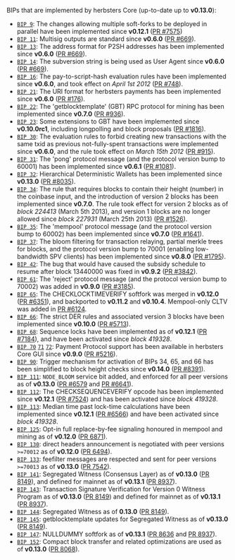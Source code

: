 BIPs that are implemented by herbsters Core (up-to-date up to **v0.13.0**):

* [`BIP 9`](https://github.com/herbsters/bips/blob/master/bip-0009.mediawiki): The changes allowing multiple soft-forks to be deployed in parallel have been implemented since **v0.12.1**  ([PR #7575](https://github.com/herbsters/herbsters/pull/7575))
* [`BIP 11`](https://github.com/herbsters/bips/blob/master/bip-0011.mediawiki): Multisig outputs are standard since **v0.6.0** ([PR #669](https://github.com/herbsters/herbsters/pull/669)).
* [`BIP 13`](https://github.com/herbsters/bips/blob/master/bip-0013.mediawiki): The address format for P2SH addresses has been implemented since **v0.6.0** ([PR #669](https://github.com/herbsters/herbsters/pull/669)).
* [`BIP 14`](https://github.com/herbsters/bips/blob/master/bip-0014.mediawiki): The subversion string is being used as User Agent since **v0.6.0** ([PR #669](https://github.com/herbsters/herbsters/pull/669)).
* [`BIP 16`](https://github.com/herbsters/bips/blob/master/bip-0016.mediawiki): The pay-to-script-hash evaluation rules have been implemented since **v0.6.0**, and took effect on *April 1st 2012* ([PR #748](https://github.com/herbsters/herbsters/pull/748)).
* [`BIP 21`](https://github.com/herbsters/bips/blob/master/bip-0021.mediawiki): The URI format for herbsters payments has been implemented since **v0.6.0** ([PR #176](https://github.com/herbsters/herbsters/pull/176)).
* [`BIP 22`](https://github.com/herbsters/bips/blob/master/bip-0022.mediawiki): The 'getblocktemplate' (GBT) RPC protocol for mining has been implemented since **v0.7.0** ([PR #936](https://github.com/herbsters/herbsters/pull/936)).
* [`BIP 23`](https://github.com/herbsters/bips/blob/master/bip-0023.mediawiki): Some extensions to GBT have been implemented since **v0.10.0rc1**, including longpolling and block proposals ([PR #1816](https://github.com/herbsters/herbsters/pull/1816)).
* [`BIP 30`](https://github.com/herbsters/bips/blob/master/bip-0030.mediawiki): The evaluation rules to forbid creating new transactions with the same txid as previous not-fully-spent transactions were implemented since **v0.6.0**, and the rule took effect on *March 15th 2012* ([PR #915](https://github.com/herbsters/herbsters/pull/915)).
* [`BIP 31`](https://github.com/herbsters/bips/blob/master/bip-0031.mediawiki): The 'pong' protocol message (and the protocol version bump to 60001) has been implemented since **v0.6.1** ([PR #1081](https://github.com/herbsters/herbsters/pull/1081)).
* [`BIP 32`](https://github.com/herbsters/bips/blob/master/bip-0032.mediawiki): Hierarchical Deterministic Wallets has been implemented since **v0.13.0** ([PR #8035](https://github.com/herbsters/herbsters/pull/8035)).
* [`BIP 34`](https://github.com/herbsters/bips/blob/master/bip-0034.mediawiki): The rule that requires blocks to contain their height (number) in the coinbase input, and the introduction of version 2 blocks has been implemented since **v0.7.0**. The rule took effect for version 2 blocks as of *block 224413* (March 5th 2013), and version 1 blocks are no longer allowed since *block 227931* (March 25th 2013) ([PR #1526](https://github.com/herbsters/herbsters/pull/1526)).
* [`BIP 35`](https://github.com/herbsters/bips/blob/master/bip-0035.mediawiki): The 'mempool' protocol message (and the protocol version bump to 60002) has been implemented since **v0.7.0** ([PR #1641](https://github.com/herbsters/herbsters/pull/1641)).
* [`BIP 37`](https://github.com/herbsters/bips/blob/master/bip-0037.mediawiki): The bloom filtering for transaction relaying, partial merkle trees for blocks, and the protocol version bump to 70001 (enabling low-bandwidth SPV clients) has been implemented since **v0.8.0** ([PR #1795](https://github.com/herbsters/herbsters/pull/1795)).
* [`BIP 42`](https://github.com/herbsters/bips/blob/master/bip-0042.mediawiki): The bug that would have caused the subsidy schedule to resume after block 13440000 was fixed in **v0.9.2** ([PR #3842](https://github.com/herbsters/herbsters/pull/3842)).
* [`BIP 61`](https://github.com/herbsters/bips/blob/master/bip-0061.mediawiki): The 'reject' protocol message (and the protocol version bump to 70002) was added in **v0.9.0** ([PR #3185](https://github.com/herbsters/herbsters/pull/3185)).
* [`BIP 65`](https://github.com/herbsters/bips/blob/master/bip-0065.mediawiki): The CHECKLOCKTIMEVERIFY softfork was merged in **v0.12.0** ([PR #6351](https://github.com/herbsters/herbsters/pull/6351)), and backported to **v0.11.2** and **v0.10.4**. Mempool-only CLTV was added in [PR #6124](https://github.com/herbsters/herbsters/pull/6124).
* [`BIP 66`](https://github.com/herbsters/bips/blob/master/bip-0066.mediawiki): The strict DER rules and associated version 3 blocks have been implemented since **v0.10.0** ([PR #5713](https://github.com/herbsters/herbsters/pull/5713)).
* [`BIP 68`](https://github.com/herbsters/bips/blob/master/bip-0068.mediawiki): Sequence locks have been implemented as of **v0.12.1**  ([PR #7184](https://github.com/herbsters/herbsters/pull/7184)), and have been activated since *block 419328*.
* [`BIP 70`](https://github.com/herbsters/bips/blob/master/bip-0070.mediawiki) [`71`](https://github.com/herbsters/bips/blob/master/bip-0071.mediawiki) [`72`](https://github.com/herbsters/bips/blob/master/bip-0072.mediawiki): Payment Protocol support has been available in herbsters Core GUI since **v0.9.0** ([PR #5216](https://github.com/herbsters/herbsters/pull/5216)).
* [`BIP 90`](https://github.com/herbsters/bips/blob/master/bip-0090.mediawiki): Trigger mechanism for activation of BIPs 34, 65, and 66 has been simplified to block height checks since **v0.14.0** ([PR #8391](https://github.com/herbsters/herbsters/pull/8391)).
* [`BIP 111`](https://github.com/herbsters/bips/blob/master/bip-0111.mediawiki): `NODE_BLOOM` service bit added, and enforced for all peer versions as of **v0.13.0** ([PR #6579](https://github.com/herbsters/herbsters/pull/6579) and [PR #6641](https://github.com/herbsters/herbsters/pull/6641)).
* [`BIP 112`](https://github.com/herbsters/bips/blob/master/bip-0112.mediawiki): The CHECKSEQUENCEVERIFY opcode has been implemented since **v0.12.1** ([PR #7524](https://github.com/herbsters/herbsters/pull/7524)) and has been activated since *block 419328*.
* [`BIP 113`](https://github.com/herbsters/bips/blob/master/bip-0113.mediawiki): Median time past lock-time calculations have been implemented since **v0.12.1** ([PR #6566](https://github.com/herbsters/herbsters/pull/6566)) and have been activated since *block 419328*.
* [`BIP 125`](https://github.com/herbsters/bips/blob/master/bip-0125.mediawiki): Opt-in full replace-by-fee signaling honoured in mempool and mining as of **v0.12.0** ([PR 6871](https://github.com/herbsters/herbsters/pull/6871)).
* [`BIP 130`](https://github.com/herbsters/bips/blob/master/bip-0130.mediawiki): direct headers announcement is negotiated with peer versions `>=70012` as of **v0.12.0** ([PR 6494](https://github.com/herbsters/herbsters/pull/6494)).
* [`BIP 133`](https://github.com/herbsters/bips/blob/master/bip-0133.mediawiki): feefilter messages are respected and sent for peer versions `>=70013` as of **v0.13.0** ([PR 7542](https://github.com/herbsters/herbsters/pull/7542)).
* [`BIP 141`](https://github.com/herbsters/bips/blob/master/bip-0141.mediawiki): Segregated Witness (Consensus Layer) as of **v0.13.0** ([PR 8149](https://github.com/herbsters/herbsters/pull/8149)), and defined for mainnet as of **v0.13.1** ([PR 8937](https://github.com/herbsters/herbsters/pull/8937)).
* [`BIP 143`](https://github.com/herbsters/bips/blob/master/bip-0143.mediawiki): Transaction Signature Verification for Version 0 Witness Program as of **v0.13.0** ([PR 8149](https://github.com/herbsters/herbsters/pull/8149)) and defined for mainnet as of **v0.13.1** ([PR 8937](https://github.com/herbsters/herbsters/pull/8937)).
* [`BIP 144`](https://github.com/herbsters/bips/blob/master/bip-0144.mediawiki): Segregated Witness as of **0.13.0** ([PR 8149](https://github.com/herbsters/herbsters/pull/8149)).
* [`BIP 145`](https://github.com/herbsters/bips/blob/master/bip-0145.mediawiki): getblocktemplate updates for Segregated Witness as of **v0.13.0** ([PR 8149](https://github.com/herbsters/herbsters/pull/8149)).
* [`BIP 147`](https://github.com/herbsters/bips/blob/master/bip-0147.mediawiki): NULLDUMMY softfork as of **v0.13.1** ([PR 8636](https://github.com/herbsters/herbsters/pull/8636) and [PR 8937](https://github.com/herbsters/herbsters/pull/8937)).
* [`BIP 152`](https://github.com/herbsters/bips/blob/master/bip-0152.mediawiki): Compact block transfer and related optimizations are used as of **v0.13.0** ([PR 8068](https://github.com/herbsters/herbsters/pull/8068)).
